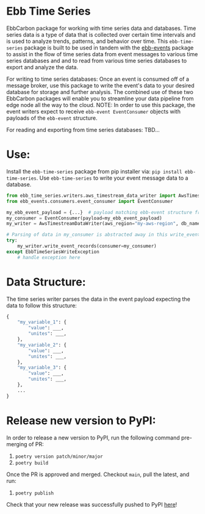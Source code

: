 # Ebb Time Series
EbbCarbon package for working with time series data and databases. Time series data is a type of data that is collected over certain time intervals and is used to analyze trends, patterns, and behavior over time. This `ebb-time-series` package is built to be used in tandem with the [ebb-events](https://pypi.org/project/ebb-events/) package to assist in the flow of time series data from event messages to various time series databases and and to read from various time series databases to export and analyze the data.

For writing to time series databases: Once an event is consumed off of a message broker, use this package to write the event's data to your desired database for storage and further analysis. The combined use of these two EbbCarbon packages will enable you to streamline your data pipeline from edge node all the way to the cloud. NOTE: In order to use this package, the event writers expect to receive `ebb-event EventConsumer` objects with payloads of the `ebb-event` structure.

For reading and exporting from time series databases: TBD...

# Use:
Install the `ebb-time-series` package from pip installer via: `pip install ebb-time-series`.
Use `ebb-time-series` to write your event message data to a database.
```python
from ebb_time_series.writers.aws_timestream_data_writer import AwsTimestreamDataWriter
from ebb_events.consumers.event_consumer import EventConsumer

my_ebb_event_payload = {...}  # payload matching ebb-event structure from message broker
my_consumer = EventConsumer(payload=my_ebb_event_payload)
my_writer = AwsTimestreamDataWriter(aws_region="my-aws-region", db_name="my-db-name", table_name="my-table-name")

# Parsing of data in my_consumer is abstracted away in this write_event_records method
try:
    my_writer.write_event_records(consumer=my_consumer)
except EbbTimeSeriesWriteException
    # handle exception here
```

# Data Structure:
The time series writer parses the data in the event payload expecting the data to follow this structure:
```python
{
    "my_variable_1": {
        "value": ___,
        "unites": ___,
    },
    "my_variable_2": {
        "value": ___,
        "unites": ___,
    },
    "my_variable_3": {
        "value": ___,
        "unites": ___,
    },
    ...
}
```

# Release new version to PyPI:
In order to release a new version to PyPI, run the following command pre-merging of PR:
1. `poetry version patch/minor/major`
2. `poetry build`

Once the PR is approved and merged. Checkout `main`, pull the latest, and run:
1. `poetry publish`

Check that your new release was successfully pushed to PyPI [here](https://pypi.org/project/ebb-time-series/)!